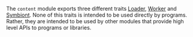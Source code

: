 <!-- contributed by Irakli Gozalishvili [gozala@mozilla.com] -->

The `content` module exports three different traits [Loader][], [Worker][] and
[Symbiont][]. None of this traits is intended to be used directly by programs.
Rather, they are intended to be used by other modules that provide high
level APIs to programs or libraries.

[Loader]:packages/api-utils/docs/content/loader.html
[Worker]:packages/api-utils/docs/content/worker.html
[Symbiont]:packages/api-utils/docs/content/symbiont.html

